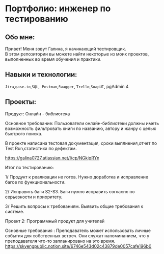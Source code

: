 # Портфолио: инженер по тестированию
## Обо мне: 
Привет! Меня зовут Галина, я начинающий тестировщик. <br>
В этом репозитории вы можете найти некоторые из моих проектов, выполненных во время обучения и практики.
<br>
## Навыки и технологии:
``Jira``,``qase.io``,``SQL``,`` Postman``,``Swagger``, ``Trello``,``SoapUI``, pgAdmin 4

## Проекты:
Продукт: Онлайн - библиотека



Основное требование: Пользователи онлайн-библиотеки должны иметь возможность фильтровать книги по названию, автору и жанру с целью быстрого поиска.

В проекте написана тестовая документация, сроки выплнения,отчет по Test Run,статистика по дефектам.

https://galina0727.atlassian.net/l/cp/NGkipRYn
 
 Итог по тестированию:
 
1/ Продукт к реализации не готов. Нужно доработка и исправление багов по функциональности.

2/ Исправить баги S2-S3. Баги нужно исправить согласно по серьезности и приоритету.

3/ Решить вопросы к требованиям. Выявить общие требования к системе.


Проект 2: 
Программный продукт для учителей

Основные требования : Преподаватель может использовать личные события для собственных встреч. Они служат напоминанием, что у преподавателя что-то запланировано на это время.
https://skyengpublic.notion.site/6746e543d02c43879de0057cafe196b0
